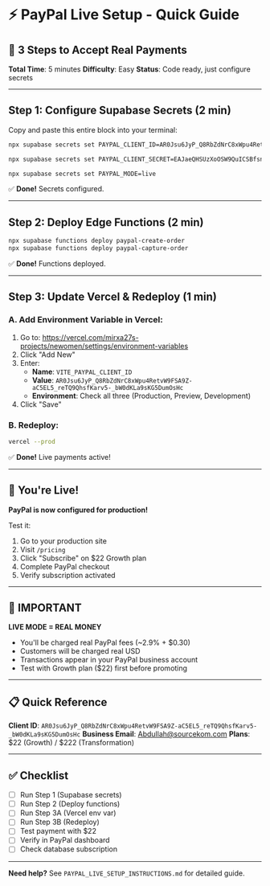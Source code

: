 # ⚡ PayPal Live Setup - Quick Guide

## 🎯 3 Steps to Accept Real Payments

**Total Time**: 5 minutes
**Difficulty**: Easy
**Status**: Code ready, just configure secrets

---

## Step 1: Configure Supabase Secrets (2 min)

Copy and paste this entire block into your terminal:

```bash
npx supabase secrets set PAYPAL_CLIENT_ID=AR0Jsu6JyP_Q8RbZdNrC8xWpu4RetvW9FSA9Z-aC5EL5_reTQ9QhsfKarv5-_bW0dKLa9sKG5DumOsHc

npx supabase secrets set PAYPAL_CLIENT_SECRET=EAJaeQHSUzXoOSW9QuICSBfsnz5nq2yDnoV57F8aNtVaMJZTLTxrLIr9bkuOha5GARpmhY18VtHT5JMN

npx supabase secrets set PAYPAL_MODE=live
```

✅ **Done!** Secrets configured.

---

## Step 2: Deploy Edge Functions (2 min)

```bash
npx supabase functions deploy paypal-create-order
npx supabase functions deploy paypal-capture-order
```

✅ **Done!** Functions deployed.

---

## Step 3: Update Vercel & Redeploy (1 min)

### A. Add Environment Variable in Vercel:

1. Go to: https://vercel.com/mirxa27s-projects/newomen/settings/environment-variables
2. Click "Add New"
3. Enter:
   - **Name**: `VITE_PAYPAL_CLIENT_ID`
   - **Value**: `AR0Jsu6JyP_Q8RbZdNrC8xWpu4RetvW9FSA9Z-aC5EL5_reTQ9QhsfKarv5-_bW0dKLa9sKG5DumOsHc`
   - **Environment**: Check all three (Production, Preview, Development)
4. Click "Save"

### B. Redeploy:

```bash
vercel --prod
```

✅ **Done!** Live payments active!

---

## 🎉 You're Live!

**PayPal is now configured for production!**

Test it:
1. Go to your production site
2. Visit `/pricing`
3. Click "Subscribe" on $22 Growth plan
4. Complete PayPal checkout
5. Verify subscription activated

---

## 🔴 IMPORTANT

**LIVE MODE = REAL MONEY**

- You'll be charged real PayPal fees (~2.9% + $0.30)
- Customers will be charged real USD
- Transactions appear in your PayPal business account
- Test with Growth plan ($22) first before promoting

---

## 📋 Quick Reference

**Client ID**: `AR0Jsu6JyP_Q8RbZdNrC8xWpu4RetvW9FSA9Z-aC5EL5_reTQ9QhsfKarv5-_bW0dKLa9sKG5DumOsHc`
**Business Email**: Abdullah@sourcekom.com
**Plans**: $22 (Growth) / $222 (Transformation)

---

## ✅ Checklist

- [ ] Run Step 1 (Supabase secrets)
- [ ] Run Step 2 (Deploy functions)
- [ ] Run Step 3A (Vercel env var)
- [ ] Run Step 3B (Redeploy)
- [ ] Test payment with $22
- [ ] Verify in PayPal dashboard
- [ ] Check database subscription

---

**Need help?** See `PAYPAL_LIVE_SETUP_INSTRUCTIONS.md` for detailed guide.

